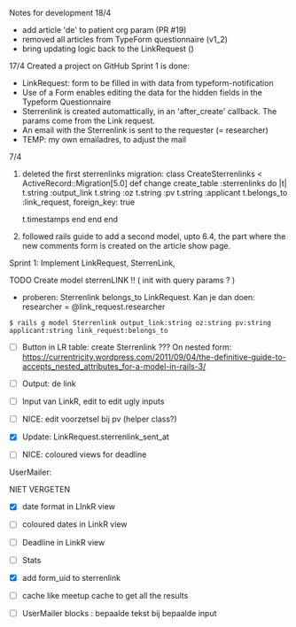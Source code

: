 Notes for development
18/4
- add article 'de' to patient org param (PR #19)
- removed all articles from TypeForm questionnaire (v1_2)
- bring updating logic back to the LinkRequest ()


17/4 
Created a project on GitHub 
Sprint 1 is done:
- LinkRequest: form to be filled in with data from typeform-notification
- Use of a Form enables editing the data for the 
hidden fields in the Typeform Questionnaire
- Sterrenlink is created automattically, in an 'after_create'
callback. The params come from the Link request.
- An email with the Sterrenlink is sent to the requester 
(= researcher)  
- TEMP: my own emailadres, to adjust the mail


7/4
1) deleted the first sterrenlinks migration:
class CreateSterrenlinks < ActiveRecord::Migration[5.0]
  def change
    create_table :sterrenlinks do |t|
      t.string :output_link
      t.string :oz
      t.string :pv
      t.string :applicant
      t.belongs_to :link_request, foreign_key: true

      t.timestamps
    end
  end
end

2) followed rails guide to add a second model, upto 6.4, the part where the new comments form 
is created on the article show page. 


Sprint 1: 
Implement LinkRequest, SterrenLink,

TODO Create model sterrenLINK !!
( init with query params ? )

- proberen:
Sterrenlink belongs_to LinkRequest.
Kan je dan doen: researcher = @link_request.researcher

`$ rails g model Sterrenlink output_link:string oz:string pv:string applicant:string link_request:belongs_to `


- [ ] Button in LR table: create Sterrenlink
???
On nested form:
https://currentricity.wordpress.com/2011/09/04/the-definitive-guide-to-accepts_nested_attributes_for-a-model-in-rails-3/

- [ ] Output: de link
- [ ] Input van LinkR, edit to edit ugly inputs
- [ ] NICE: edit voorzetsel bij pv (helper class?)
- [x] Update: LinkRequest.sterrenlink_sent_at
- [ ] NICE: coloured views for deadline

UserMailer:



NIET VERGETEN
- [x] date format in LInkR view
- [ ] coloured dates in LinkR view
- [ ] Deadline in LinkR view
- [ ] Stats
- [x] add form_uid to sterrenlink

- [ ] cache like meetup cache to get all the results
- [ ] UserMailer blocks : bepaalde tekst bij bepaalde input





